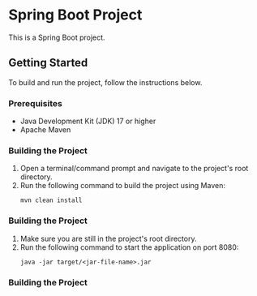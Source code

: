 # Spring Boot Project

This is a Spring Boot project.

## Getting Started

To build and run the project, follow the instructions below.

### Prerequisites

- Java Development Kit (JDK) 17 or higher
- Apache Maven

### Building the Project

1. Open a terminal/command prompt and navigate to the project's root directory.
2. Run the following command to build the project using Maven:
   ```shell
   mvn clean install

### Building the Project

1. Make sure you are still in the project's root directory.
2. Run the following command to start the application on port 8080:
   ```shell
   java -jar target/<jar-file-name>.jar

### Building the Project



